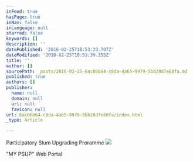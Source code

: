 ```yaml
---
inFeed: true
hasPage: true
inNav: false
inLanguage: null
starred: false
keywords: []
description: ''
datePublished: '2016-02-25T18:53:39.707Z'
dateModified: '2016-02-25T18:53:39.355Z'
title: ''
author: []
sourcePath: _posts/2016-02-25-6ac06b64-c8da-4a65-9979-5bb28d7e60fa.md
published: true
authors: []
publisher:
  name: null
  domain: null
  url: null
  favicon: null
url: 6ac06b64-c8da-4a65-9979-5bb28d7e60fa/index.html
_type: Article

---
```

Participatory Slum Upgrading Proramme
![](https://the-grid-user-content.s3-us-west-2.amazonaws.com/1b09ce50-b332-40e8-8d0f-b24282ce3938.JPG)

"MY PSUP" Web Portal